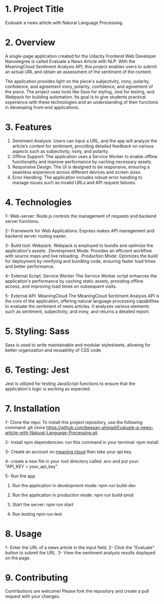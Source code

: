 # 1. Project Title
Evaluate a news article with Natural Language Processing.

# 2. Overview
A single-page application created for the Udacity Frontend Web Developer Nanodegree is called Evaluate a News Article with NLP. With the MeaningCloud Sentiment Analysis API, this project enables users to submit an actual URL and obtain an assessment of the sentiment of the content.

The application provides light on the piece's subjectivity, irony, polarity, confidence, and agreement irony, polarity, confidence, and agreement of the piece. The project uses tools like Sass for styling, Jest for testing, and Webpack for building automation. Its goal is to give students practical experience with these technologies and an understanding of their functions in developing front-end applications.

# 3. Features
1. Sentiment Analysis: Users can input a URL, and the app will analyze the article’s content for sentiment, providing detailed feedback on various aspects such as subjectivity, irony, and polarity.
2. Offline Support: The application uses a Service Worker to enable offline functionality and improve performance by caching necessary assets.
3. Responsive Design: The UI is designed to be responsive, ensuring a seamless experience across different devices and screen sizes.
4. Error Handling: The application includes robust error handling to manage issues such as invalid URLs and API request failures.

# 4. Technologies
1-  Web-server: Node.js 
controls the management of requests and backend server functions.

2- Framework for Web Applications: Express
makes API management and backend server routing easier.

3- Build tool: Webpack.
Webpack is employed to bundle and optimize the application's assets:
.Development Mode: Provides an efficient workflow with source maps and live reloading.
.Production Mode: Optimizes the build for deployment by minifying and bundling code, ensuring faster load times and better performance.

4- External Script: Service Worker
The Service Worker script enhances the application's performance by caching static assets, providing offline access, and improving load times on subsequent visits.

5- External API: MeaningCloud 
The MeaningCloud Sentiment Analysis API is the core of the application, offering natural language processing capabilities to evaluate the sentiment of news articles. It analyzes various elements such as sentiment, subjectivity, and irony, and returns a detailed report.

# 5. Styling: Sass
Sass is used to write maintainable and modular stylesheets, allowing for better organization and reusability of CSS code.

# 6. Testing: Jest
Jest is utilized for testing JavaScript functions to ensure that the application's logic is working as expected.

# 7. Installation
1- Clone the repo: To install this project repository, use the following command: git clone
https://github.com/beesan-ahmad/Evaluate-a-news-article-with-Natural-Language-Processing.git

2- Install npm dependencies: run this command in your terminal:
 npm install

3- Create an account on  [meaning cloud](https://www.meaningcloud.com/) then take your api key.

4- create a new file in your root directory called .env and put your:
 "API_KEY = your_api_key"

5- Run the app
1. Run the application in development mode:
  npm run build-dev

2. Run the application in production mode:
  npm run build-prod

3. Start the server:
  npm run start

4. Run testing
  npm run test    

# 8. Usage
1- Enter the URL of a news article in the input field.
2- Click the "Evaluate" button to submit the URL.
3- View the sentiment analysis results displayed on the page.

# 9. Contributing
Contributions are welcome! Please fork the repository and create a pull request with your changes.